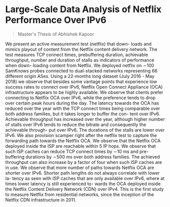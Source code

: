 # Large-Scale Data Analysis of Netflix Performance Over IPv6

> Master's Thesis of Abhishek Kapoor

We present an active measurement test (netflix) that down- loads and mimics playout of content from the Netflix content delivery network. The test measures TCP connect times, prebuffering duration, achievable throughput, number and duration of stalls as indicators of performance when down- loading content from Netflix. We deployed netflix on ∼100 SamKnows probes connected to dual-stacked networks representing 66 different origin ASes. Using a 22-months long dataset (July 2016 - May 2018) we observe that besides some vantage points that experience low success rates to connect over IPv6, Netflix Open Connect Appliance (OCA) infrastructure appears to be highly available. We observe that clients prefer connecting to Netflix OCA over IPv6, while the preference tends to drop over certain peak hours during the day. The latency towards the OCA has reduced over the year with the TCP connect times being comparable over both address families, but it takes longer to buffer the con- tent over IPv6. Achievable throughput has increased over the year, although higher number of stalls over IPv6 tends to reduce the bitrate and consequently the achievable through- put over IPv6. The durations of the stalls are lower over IPv6. We also provision scamper right after the netflix test to capture the forwarding path towards the Netflix OCA. We observe that the Netflix OCA deployed inside the ISP are reachable within 5 IP hops. We observe that such ISP caches can reduce TCP connect times by ∼10 ms and pre- buffering durations by ∼500 ms over both address families. The achieved throughput can also increase by a factor of four when such ISP caches are in use. We observe that more number of paths towards Netflix OCA are shorter over IPv6. Shorter path lengths do not always correlate with lower la- tency as seen with ISP caches that are only available over IPv6, where at times lower latency is still experienced to- wards the OCA deployed inside the Netflix Content Delivery Network (CDN) over IPv4. This is the first study to measure Netflix from residential networks, since the inception of the Netflix CDN infrastructure in 2011.


